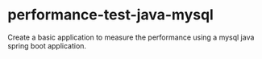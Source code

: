 # performance-test-java-mysql
Create a basic application to measure the performance using a mysql java spring boot application.
